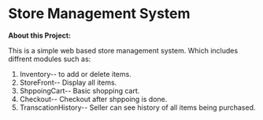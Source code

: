 # Store Management System

**About this Project:**

This is a simple web based store management system.
Which includes diffrent modules such as:
1) Inventory-- to add or delete items.
2) StoreFront-- Display all items.
3) ShppoingCart-- Basic shopping cart.
4) Checkout-- Checkout after shppoing is done.
5) TranscationHistory-- Seller can see history of all items being purchased.
